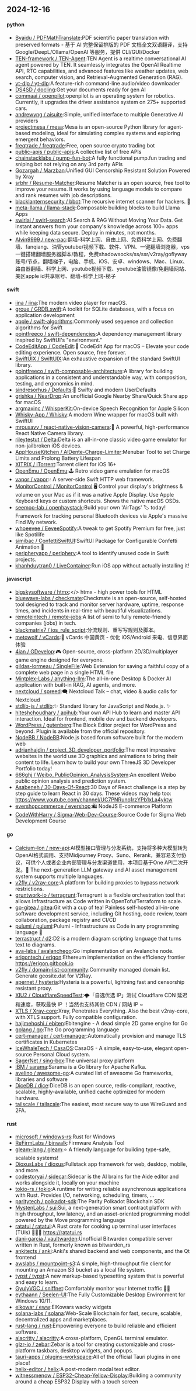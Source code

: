 ## 2024-12-16

#### python
* [Byaidu / PDFMathTranslate](https://github.com/Byaidu/PDFMathTranslate):PDF scientific paper translation with preserved formats - 基于 AI 完整保留排版的 PDF 文档全文双语翻译，支持 Google/DeepL/Ollama/OpenAI 等服务，提供 CLI/GUI/Docker
* [TEN-framework / TEN-Agent](https://github.com/TEN-framework/TEN-Agent):TEN Agent is a realtime conversational AI agent powered by TEN. It seamlessly integrates the OpenAI Realtime API, RTC capabilities, and advanced features like weather updates, web search, computer vision, and Retrieval-Augmented Generation (RAG).
* [yt-dlp / yt-dlp](https://github.com/yt-dlp/yt-dlp):A feature-rich command-line audio/video downloader
* [DS4SD / docling](https://github.com/DS4SD/docling):Get your documents ready for gen AI
* [commaai / openpilot](https://github.com/commaai/openpilot):openpilot is an operating system for robotics. Currently, it upgrades the driver assistance system on 275+ supported cars.
* [andrewyng / aisuite](https://github.com/andrewyng/aisuite):Simple, unified interface to multiple Generative AI providers
* [projectmesa / mesa](https://github.com/projectmesa/mesa):Mesa is an open-source Python library for agent-based modeling, ideal for simulating complex systems and exploring emergent behaviors.
* [freqtrade / freqtrade](https://github.com/freqtrade/freqtrade):Free, open source crypto trading bot
* [public-apis / public-apis](https://github.com/public-apis/public-apis):A collective list of free APIs
* [chainstacklabs / pump-fun-bot](https://github.com/chainstacklabs/pump-fun-bot):A fully functional pump.fun trading and sniping bot not relying on any 3rd party APIs
* [Gozargah / Marzban](https://github.com/Gozargah/Marzban):Unified GUI Censorship Resistant Solution Powered by Xray
* [srbhr / Resume-Matcher](https://github.com/srbhr/Resume-Matcher):Resume Matcher is an open source, free tool to improve your resume. It works by using language models to compare and rank resumes with job descriptions.
* [blacklanternsecurity / bbot](https://github.com/blacklanternsecurity/bbot):The recursive internet scanner for hackers. 🧡
* [meta-llama / llama-stack](https://github.com/meta-llama/llama-stack):Composable building blocks to build Llama Apps
* [swirlai / swirl-search](https://github.com/swirlai/swirl-search):AI Search & RAG Without Moving Your Data. Get instant answers from your company's knowledge across 100+ apps while keeping data secure. Deploy in minutes, not months.
* [Alvin9999 / new-pac](https://github.com/Alvin9999/new-pac):翻墙-科学上网、自由上网、免费科学上网、免费翻墙、fanqiang、油管youtube/视频下载、软件、VPN、一键翻墙浏览器，vps一键搭建翻墙服务器脚本/教程，免费shadowsocks/ss/ssr/v2ray/goflyway账号/节点，翻墙梯子，电脑、手机、iOS、安卓、windows、Mac、Linux、路由器翻墙、科学上网、youtube视频下载、youtube油管镜像/免翻墙网站、美区apple id共享账号、翻墙-科学上网-梯子

#### swift
* [iina / iina](https://github.com/iina/iina):The modern video player for macOS.
* [groue / GRDB.swift](https://github.com/groue/GRDB.swift):A toolkit for SQLite databases, with a focus on application development
* [apple / swift-algorithms](https://github.com/apple/swift-algorithms):Commonly used sequence and collection algorithms for Swift
* [pointfreeco / swift-dependencies](https://github.com/pointfreeco/swift-dependencies):A dependency management library inspired by SwiftUI's "environment."
* [CodeEditApp / CodeEdit](https://github.com/CodeEditApp/CodeEdit):📝 CodeEdit App for macOS – Elevate your code editing experience. Open source, free forever.
* [SwiftUIX / SwiftUIX](https://github.com/SwiftUIX/SwiftUIX):An exhaustive expansion of the standard SwiftUI library.
* [pointfreeco / swift-composable-architecture](https://github.com/pointfreeco/swift-composable-architecture):A library for building applications in a consistent and understandable way, with composition, testing, and ergonomics in mind.
* [sindresorhus / Defaults](https://github.com/sindresorhus/Defaults):💾 Swifty and modern UserDefaults
* [grishka / NearDrop](https://github.com/grishka/NearDrop):An unofficial Google Nearby Share/Quick Share app for macOS
* [argmaxinc / WhisperKit](https://github.com/argmaxinc/WhisperKit):On-device Speech Recognition for Apple Silicon
* [Whisky-App / Whisky](https://github.com/Whisky-App/Whisky):A modern Wine wrapper for macOS built with SwiftUI
* [mrousavy / react-native-vision-camera](https://github.com/mrousavy/react-native-vision-camera):📸 A powerful, high-performance React Native Camera library.
* [rileytestut / Delta](https://github.com/rileytestut/Delta):Delta is an all-in-one classic video game emulator for non-jailbroken iOS devices.
* [AppHouseKitchen / AlDente-Charge-Limiter](https://github.com/AppHouseKitchen/AlDente-Charge-Limiter):Menubar Tool to set Charge Limits and Prolong Battery Lifespan
* [XITRIX / iTorrent](https://github.com/XITRIX/iTorrent):Torrent client for iOS 16+
* [OpenEmu / OpenEmu](https://github.com/OpenEmu/OpenEmu):🕹 Retro video game emulation for macOS
* [vapor / vapor](https://github.com/vapor/vapor):💧 A server-side Swift HTTP web framework.
* [MonitorControl / MonitorControl](https://github.com/MonitorControl/MonitorControl):🖥 Control your display's brightness & volume on your Mac as if it was a native Apple Display. Use Apple Keyboard keys or custom shortcuts. Shows the native macOS OSDs.
* [seemoo-lab / openhaystack](https://github.com/seemoo-lab/openhaystack):Build your own 'AirTags' 🏷 today! Framework for tracking personal Bluetooth devices via Apple's massive Find My network.
* [whoeevee / EeveeSpotify](https://github.com/whoeevee/EeveeSpotify):A tweak to get Spotify Premium for free, just like Spotilife
* [simibac / ConfettiSwiftUI](https://github.com/simibac/ConfettiSwiftUI):SwiftUI Package for Configurable Confetti Animation 🎉
* [peripheryapp / periphery](https://github.com/peripheryapp/periphery):A tool to identify unused code in Swift projects.
* [khanhduytran0 / LiveContainer](https://github.com/khanhduytran0/LiveContainer):Run iOS app without actually installing it!

#### javascript
* [bigskysoftware / htmx](https://github.com/bigskysoftware/htmx):</> htmx - high power tools for HTML
* [bluewave-labs / checkmate](https://github.com/bluewave-labs/checkmate):Checkmate is an open-source, self-hosted tool designed to track and monitor server hardware, uptime, response times, and incidents in real-time with beautiful visualizations.
* [remoteintech / remote-jobs](https://github.com/remoteintech/remote-jobs):A list of semi to fully remote-friendly companies (jobs) in tech.
* [blackmatrix7 / ios_rule_script](https://github.com/blackmatrix7/ios_rule_script):分流规则、重写写规则及脚本。
* [metowolf / vCards](https://github.com/metowolf/vCards):📡️ vCards 中国黄页 - 优化 iOS/Android 来电、信息界面体验
* [4ian / GDevelop](https://github.com/4ian/GDevelop):🎮 Open-source, cross-platform 2D/3D/multiplayer game engine designed for everyone.
* [gildas-lormeau / SingleFile](https://github.com/gildas-lormeau/SingleFile):Web Extension for saving a faithful copy of a complete web page in a single HTML file
* [Mintplex-Labs / anything-llm](https://github.com/Mintplex-Labs/anything-llm):The all-in-one Desktop & Docker AI application with built-in RAG, AI agents, and more.
* [nextcloud / spreed](https://github.com/nextcloud/spreed):🗨️ Nextcloud Talk – chat, video & audio calls for Nextcloud
* [stdlib-js / stdlib](https://github.com/stdlib-js/stdlib):✨ Standard library for JavaScript and Node.js. ✨
* [hiteshchoudhary / apihub](https://github.com/hiteshchoudhary/apihub):Your own API Hub to learn and master API interaction. Ideal for frontend, mobile dev and backend developers.
* [WordPress / gutenberg](https://github.com/WordPress/gutenberg):The Block Editor project for WordPress and beyond. Plugin is available from the official repository.
* [NodeBB / NodeBB](https://github.com/NodeBB/NodeBB):Node.js based forum software built for the modern web
* [adrianhajdin / project_3D_developer_portfolio](https://github.com/adrianhajdin/project_3D_developer_portfolio):The most impressive websites in the world use 3D graphics and animations to bring their content to life. Learn how to build your own ThreeJS 3D Developer Portfolio today!
* [666ghj / Weibo_PublicOpinion_AnalysisSystem](https://github.com/666ghj/Weibo_PublicOpinion_AnalysisSystem):An excellent Weibo public opinion analysis and prediction system.
* [Asabeneh / 30-Days-Of-React](https://github.com/Asabeneh/30-Days-Of-React):30 Days of React challenge is a step by step guide to learn React in 30 days. These videos may help too: https://www.youtube.com/channel/UC7PNRuno1rzYPb1xLa4yktw
* [evershopcommerce / evershop](https://github.com/evershopcommerce/evershop):🛍️ NodeJS E-commerce Platform
* [CodeWithHarry / Sigma-Web-Dev-Course](https://github.com/CodeWithHarry/Sigma-Web-Dev-Course):Source Code for Sigma Web Development Course

#### go
* [Calcium-Ion / new-api](https://github.com/Calcium-Ion/new-api):AI模型接口管理与分发系统，支持将多种大模型转为OpenAI格式调用、支持Midjourney Proxy、Suno、Rerank，兼容易支付协议，可供个人或者企业内部管理与分发渠道使用，本项目基于One API二次开发。🍥 The next-generation LLM gateway and AI asset management system supports multiple languages.
* [v2fly / v2ray-core](https://github.com/v2fly/v2ray-core):A platform for building proxies to bypass network restrictions.
* [gruntwork-io / terragrunt](https://github.com/gruntwork-io/terragrunt):Terragrunt is a flexible orchestration tool that allows Infrastructure as Code written in OpenTofu/Terraform to scale.
* [go-gitea / gitea](https://github.com/go-gitea/gitea):Git with a cup of tea! Painless self-hosted all-in-one software development service, including Git hosting, code review, team collaboration, package registry and CI/CD
* [pulumi / pulumi](https://github.com/pulumi/pulumi):Pulumi - Infrastructure as Code in any programming language 🚀
* [terrastruct / d2](https://github.com/terrastruct/d2):D2 is a modern diagram scripting language that turns text to diagrams.
* [ava-labs / avalanchego](https://github.com/ava-labs/avalanchego):Go implementation of an Avalanche node.
* [erigontech / erigon](https://github.com/erigontech/erigon):Ethereum implementation on the efficiency frontier https://erigon.gitbook.io
* [v2fly / domain-list-community](https://github.com/v2fly/domain-list-community):Community managed domain list. Generate geosite.dat for V2Ray.
* [apernet / hysteria](https://github.com/apernet/hysteria):Hysteria is a powerful, lightning fast and censorship resistant proxy.
* [XIU2 / CloudflareSpeedTest](https://github.com/XIU2/CloudflareSpeedTest):🌩「自选优选 IP」测试 Cloudflare CDN 延迟和速度，获取最快 IP ！当然也支持其他 CDN / 网站 IP ~
* [XTLS / Xray-core](https://github.com/XTLS/Xray-core):Xray, Penetrates Everything. Also the best v2ray-core, with XTLS support. Fully compatible configuration.
* [hajimehoshi / ebiten](https://github.com/hajimehoshi/ebiten):Ebitengine - A dead simple 2D game engine for Go
* [golang / go](https://github.com/golang/go):The Go programming language
* [cert-manager / cert-manager](https://github.com/cert-manager/cert-manager):Automatically provision and manage TLS certificates in Kubernetes
* [IceWhaleTech / CasaOS](https://github.com/IceWhaleTech/CasaOS):CasaOS - A simple, easy-to-use, elegant open-source Personal Cloud system.
* [SagerNet / sing-box](https://github.com/SagerNet/sing-box):The universal proxy platform
* [IBM / sarama](https://github.com/IBM/sarama):Sarama is a Go library for Apache Kafka.
* [avelino / awesome-go](https://github.com/avelino/awesome-go):A curated list of awesome Go frameworks, libraries and software
* [DiceDB / dice](https://github.com/DiceDB/dice):DiceDB is an open source, redis-compliant, reactive, scalable, highly-available, unified cache optimized for modern hardware.
* [tailscale / tailscale](https://github.com/tailscale/tailscale):The easiest, most secure way to use WireGuard and 2FA.

#### rust
* [microsoft / windows-rs](https://github.com/microsoft/windows-rs):Rust for Windows
* [ReFirmLabs / binwalk](https://github.com/ReFirmLabs/binwalk):Firmware Analysis Tool
* [gleam-lang / gleam](https://github.com/gleam-lang/gleam):⭐️ A friendly language for building type-safe, scalable systems!
* [DioxusLabs / dioxus](https://github.com/DioxusLabs/dioxus):Fullstack app framework for web, desktop, mobile, and more.
* [codestoryai / sidecar](https://github.com/codestoryai/sidecar):Sidecar is the AI brains for the Aide editor and works alongside it, locally on your machine
* [tokio-rs / tokio](https://github.com/tokio-rs/tokio):A runtime for writing reliable asynchronous applications with Rust. Provides I/O, networking, scheduling, timers, ...
* [paritytech / polkadot-sdk](https://github.com/paritytech/polkadot-sdk):The Parity Polkadot Blockchain SDK
* [MystenLabs / sui](https://github.com/MystenLabs/sui):Sui, a next-generation smart contract platform with high throughput, low latency, and an asset-oriented programming model powered by the Move programming language
* [ratatui / ratatui](https://github.com/ratatui/ratatui):A Rust crate for cooking up terminal user interfaces (TUIs) 👨‍🍳🐀 https://ratatui.rs
* [dani-garcia / vaultwarden](https://github.com/dani-garcia/vaultwarden):Unofficial Bitwarden compatible server written in Rust, formerly known as bitwarden_rs
* [ankitects / anki](https://github.com/ankitects/anki):Anki's shared backend and web components, and the Qt frontend
* [awslabs / mountpoint-s3](https://github.com/awslabs/mountpoint-s3):A simple, high-throughput file client for mounting an Amazon S3 bucket as a local file system.
* [typst / typst](https://github.com/typst/typst):A new markup-based typesetting system that is powerful and easy to learn.
* [GyulyVGC / sniffnet](https://github.com/GyulyVGC/sniffnet):Comfortably monitor your Internet traffic 🕵️‍♂️
* [eythaann / Seelen-UI](https://github.com/eythaann/Seelen-UI):The Fully Customizable Desktop Environment for Windows 10/11.
* [elkowar / eww](https://github.com/elkowar/eww):ElKowars wacky widgets
* [solana-labs / solana](https://github.com/solana-labs/solana):Web-Scale Blockchain for fast, secure, scalable, decentralized apps and marketplaces.
* [rust-lang / rust](https://github.com/rust-lang/rust):Empowering everyone to build reliable and efficient software.
* [alacritty / alacritty](https://github.com/alacritty/alacritty):A cross-platform, OpenGL terminal emulator.
* [glzr-io / zebar](https://github.com/glzr-io/zebar):Zebar is a tool for creating customizable and cross-platform taskbars, desktop widgets, and popups.
* [tauri-apps / plugins-workspace](https://github.com/tauri-apps/plugins-workspace):All of the official Tauri plugins in one place!
* [helix-editor / helix](https://github.com/helix-editor/helix):A post-modern modal text editor.
* [witnessmenow / ESP32-Cheap-Yellow-Display](https://github.com/witnessmenow/ESP32-Cheap-Yellow-Display):Building a community around a cheap ESP32 Display with a touch screen
